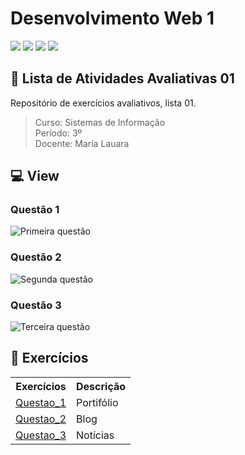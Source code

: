 
# Desenvolvimento Web 1
![](https://img.shields.io/badge/javascript-e09f00?style=for-the-badge&logo=html5&logoColor=white)
![](https://img.shields.io/badge/html-ea6a14?style=for-the-badge&logo=html5&logoColor=white)
![](https://img.shields.io/badge/Visual_Studio_Code-0078D4?style=for-the-badge&logo=visual%20studio%20code&logoColor=white)
![](https://img.shields.io/badge/Markdown-000000?style=for-the-badge&logo=markdown&logoColor=white)
<br>

## 🚀 Lista de Atividades Avaliativas 01
Repositório de exercícios avaliativos, lista 01.

> Curso: Sistemas de Informação <br>
> Período: 3º <Br>
> Docente: Maria Lauara

## 💻 View

### Questão 1
<img scr="./img/Questão_01.png" alt="Primeira questão">

### Questão 2
<img scr="./img/Questão_02.png" alt="Segunda questão">

### Questão 3
<img scr="./img/Questão_03.png" alt="Terceira questão">

## 🧵 Exercícios

<table>
  <tr>
    <th>Exercícios</th>
    <th>Descrição</th>
  </tr>
  <tr>
    <td><a href="/ATV1/Questao_1/">Questao_1</a></td>
    <td>Portifólio</td>
  </tr>
  <tr>
    <td><a href="/ATV1/Questao_2/">Questao_2</a></td>
    <td>Blog</td>
  </tr>
  <tr>
    <td><a href="/ATV1/Questao_3/">Questao_3</a></td>
    <td>Notícias</td>
  </tr>
</table>